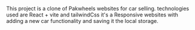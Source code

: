 This project is a clone of Pakwheels websites for car selling. technologies used are React + vite and tailwindCss it's a Responsive websites with adding a new car functionality and saving it the local storage.

